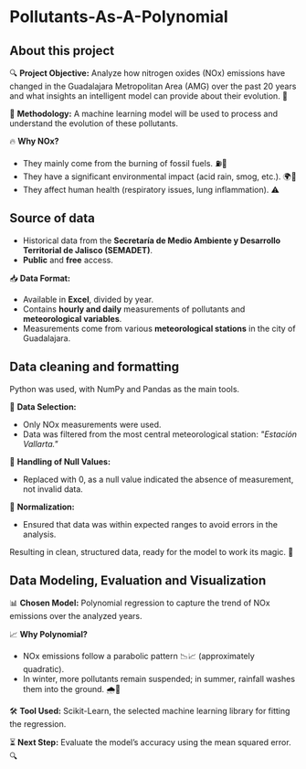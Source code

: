# Pollutants-As-A-Polynomial

## About this project
🔍 **Project Objective:** Analyze how nitrogen oxides (NOx) emissions have changed in the Guadalajara Metropolitan Area (AMG) over the past 20 years and what insights an intelligent model can provide about their evolution. 🚀  

🤖 **Methodology:** A machine learning model will be used to process and understand the evolution of these pollutants.  

🔥 **Why NOx?**  
- They mainly come from the burning of fossil fuels. ⛽🚗  
- They have a significant environmental impact (acid rain, smog, etc.). 🌍💨  
- They affect human health (respiratory issues, lung inflammation). ⚠️ 

## Source of data
 
- Historical data from the **Secretaría de Medio Ambiente y Desarrollo Territorial de Jalisco (SEMADET)**.  
- **Public** and **free** access.  

📥 **Data Format:**  
- Available in **Excel**, divided by year.  
- Contains **hourly and daily** measurements of pollutants and **meteorological variables**.  
- Measurements come from various **meteorological stations** in the city of Guadalajara.  

## Data cleaning and formatting
Python was used, with NumPy and Pandas as the main tools.  

📍 **Data Selection:**  
- Only NOx measurements were used.  
- Data was filtered from the most central meteorological station: *"Estación Vallarta."*  

🔄 **Handling of Null Values:**  
- Replaced with 0, as a null value indicated the absence of measurement, not invalid data.  

📏 **Normalization:**  
- Ensured that data was within expected ranges to avoid errors in the analysis.  

Resulting in clean, structured data, ready for the model to work its magic. 🚀

## Data Modeling, Evaluation and Visualization
📊 **Chosen Model:** Polynomial regression to capture the trend of NOx emissions over the analyzed years.  

📈 **Why Polynomial?**  
- NOx emissions follow a parabolic pattern 📉📈 (approximately quadratic).  
- In winter, more pollutants remain suspended; in summer, rainfall washes them into the ground. 🌧️💨  

🛠️ **Tool Used:** Scikit-Learn, the selected machine learning library for fitting the regression.  

⏳ **Next Step:** Evaluate the model’s accuracy using the mean squared error. 🔍  



